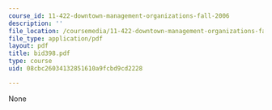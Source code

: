 ```yaml
---
course_id: 11-422-downtown-management-organizations-fall-2006
description: ''
file_location: /coursemedia/11-422-downtown-management-organizations-fall-2006/08cbc26034132851610a9fcbd9cd2228_bid398.pdf
file_type: application/pdf
layout: pdf
title: bid398.pdf
type: course
uid: 08cbc26034132851610a9fcbd9cd2228

---
```

None